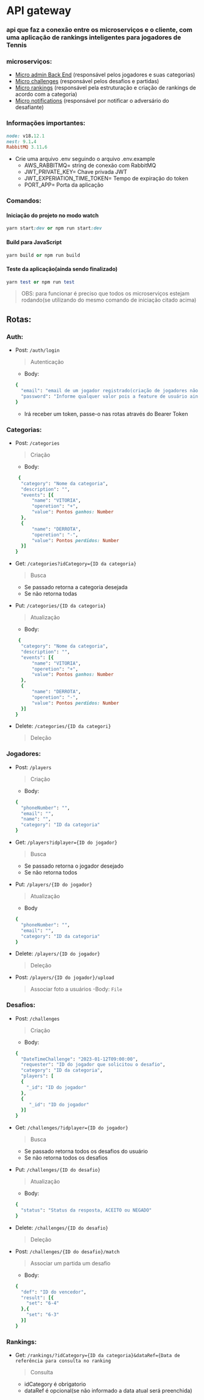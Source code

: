# API gateway
### api que faz a conexão entre os microserviços e o cliente, com uma aplicação de rankings inteligentes para jogadores de Tennis 
### microserviços:
- [Micro admin Back End](https://github.com/MatheusVict/micro-admin-backend) (responsável pelos jogadores e suas categorias)
- [Micro challenges](https://github.com/MatheusVict/micro-challenges) (responsável pelos desafios e partidas)
- [Micro rankings](https://github.com/MatheusVict/Micro-ranking) (responsável pela estruturação e criação de rankings de acordo com a categoria)
- [Micro notifications](https://github.com/MatheusVict/Micro-Notificacoes) (responsável por notificar o adversário do desafiante)

### Informações importantes:
  ```ruby
  node: v18.12.1
  nest: 9.1.4
  RabbitMQ 3.11.6
  ```
 - Crie uma arquivo .env seguindo o arquivo .env.example
    - AWS_RABBITMQ= string de conexão com RabbitMQ
    - JWT_PRIVATE_KEY= Chave privada JWT
    - JWT_EXPERIATION_TIME_TOKEN= Tempo de expiração do token
    - PORT_APP= Porta da aplicação

### Comandos:
#### Iniciação do projeto no modo watch

```ruby
yarn start:dev or npm run start:dev
```
#### Build para JavaScript

```ruby
yarn build or npm run build
```

#### Teste da aplicação(ainda sendo finalizado)

```ruby
yarn test or npm run test
```

> OBS: para funcionar é preciso que todos os microserviços estejam rodando(se utilizando do mesmo comando de iniciação citado acima)

## Rotas:

### Auth:
- Post: ```/auth/login```
  > Autenticação
  - Body: 
  ```ruby
  {
    "email": "email de um jogador registrado(criação de jogadores não precisa de autenticação)",
    "password": "Informe qualquer valor pois a feature de usuário ainda está sendo implementada"
  }
  ```
  - Irá receber um token, passe-o nas rotas através do Bearer Token

### Categorias:

- Post: ```/categories```
  > Criação
  - Body: 
  ```ruby
   {
	"category": "Nome da categoria",
	"description": "",
	"events": [{
		"name": "VITORIA",
		"operetion": "+",
		"value": Pontos ganhos: Number
	},
	{
		"name": "DERROTA",
		"operetion": "-",
		"value": Pontos perdidos: Number
	}]
  }
  ```
  
- Get: ```/categories?idCategory={ID da categoria}```
   > Busca
  - Se passado retorna a categoria desejada
  - Se não retorna todas
  
- Put: ```/categories/{ID da categoria}```
  > Atualização
  - Body: 
  ```ruby
   {
	"category": "Nome da categoria",
	"description": "",
	"events": [{
		"name": "VITORIA",
		"operetion": "+",
		"value": Pontos ganhos: Number
	},
	{
		"name": "DERROTA",
		"operetion": "-",
		"value": Pontos perdidos: Number
	}]
  }
  ```
  
- Delete: ```/categories/{ID da categori}```
  > Deleção


### Jogadores:
- Post: ```/players```
  > Criação
  - Body:
  ```ruby
  {
	"phoneNumber": "",
	"email": "",
	"name": "",
	"category": "ID da categoria"
  }
  ```
  
- Get: ```/players?idplayer={ID do jogador}```
  > Busca
  - Se passado retorna o jogador desejado
  - Se não retorna todos
  
- Put: ```/players/{ID do jogador}```
  > Atualização
  - Body
  ```ruby
  {
	"phoneNumber": "",
	"email": "",
	"category": "ID da categoria"
  }
  ```
- Delete: ```/players/{ID do jogador}```
  > Deleção

- Post: ```/players/{ID do jogador}/upload```
  > Associar foto a usuários
  -Body: ```File```
  
### Desafios:
- Post: ```/challenges```
  > Criação
  - Body: 
  ```ruby
  {
    "DateTimeChallenge": "2023-01-12T09:00:00",
    "requester": "ID do jogador que solicitou o desafio",
    "category": "ID da categoria",
    "players": [
    {
      "_id": "ID do jogador"
    },
    {
       "_id": "ID do jogador"
    }]
  }
  ```
  
- Get: ```/challenges/?idplayer={ID do jogador}```
  > Busca
  - Se passado retorna todos os desafios do usuário
  - Se não retorna todos os desafios

- Put: ```/challenges/{ID do desafio}```
  > Atualização
  - Body: 
  ```ruby
  {
    "status": "Status da resposta, ACEITO ou NEGADO"
  }
  ```
  
- Delete: ```/challenges/{ID do desafio}```
  > Deleção
  
- Post: ```/challenges/{ID do desafio}/match```
  > Associar um partida um desafio
  - Body: 
  ```ruby
  {
    "def": "ID do vencedor",
    "result": [{
      "set": "6-4"
    },{
      "set": "6-3"
    }]
  }
  ```
  
### Rankings:
- Get: ```/rankings/?idCategory={ID da categoria}&dataRef={Data de referência para consulta no ranking```
  > Consulta
  - idCategory é obrigatorio
  - dataRef é opcional(se não informado a data atual será preenchida)


